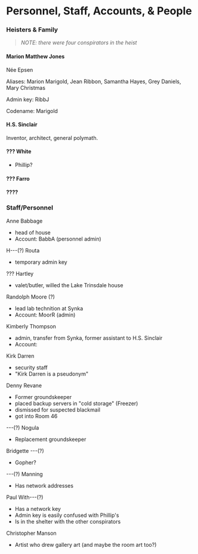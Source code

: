 # Personnel, Staff, Accounts, & People

### Heisters & Family

> _NOTE: there were four conspirators in the heist_

#### Marion Matthew Jones

Née Epsen

Aliases: Marion Marigold, Jean Ribbon, Samantha Hayes, Grey Daniels, Mary Christmas

Admin key: RibbJ

Codename: Marigold

#### H.S. Sinclair

Inventor, architect, general polymath.

#### ??? White
- Phillip?

#### ??? Farro

#### ????

### Staff/Personnel

Anne Babbage
- head of house
- Account: BabbA (personnel admin)

H---(?) Routa
- temporary admin key

??? Hartley
- valet/butler, willed the Lake Trinsdale house

Randolph Moore (?)
- lead lab technition at Synka
- Account: MoorR (admin)

Kimberly Thompson
- admin, transfer from Synka, former assistant to H.S. Sinclair
- Account:

Kirk Darren
- security staff
- "Kirk Darren is a pseudonym"

Denny Revane
- Former groundskeeper
- placed backup servers in "cold storage" (Freezer)
- dismissed for suspected blackmail
- got into Room 46

---(?) Nogula
- Replacement groundskeeper

Bridgette ---(?)
- Gopher?

---(?) Manning
- Has network addresses

Paul With---(?)
- Has a network key
- Admin key is easily confused with Phillip's
- Is in the shelter with the other conspirators

Christopher Manson
- Artist who drew gallery art (and maybe the room art too?)
